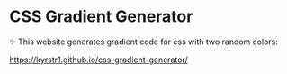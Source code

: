 # CSS Gradient Generator
✨ This website generates gradient code for css with two random colors:

 https://kyrstr1.github.io/css-gradient-generator/
